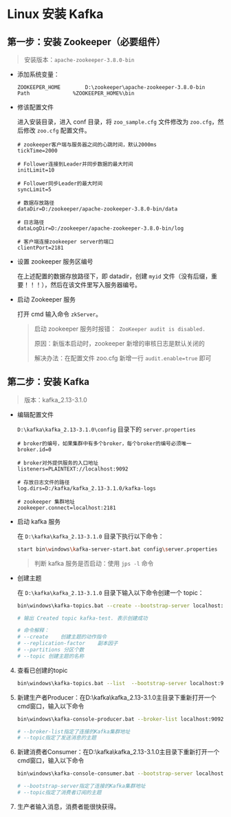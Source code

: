 # Linux 安装 Kafka

## 第一步：安装 Zookeeper（必要组件）

> 安装版本：`apache-zookeeper-3.8.0-bin`

+ 添加系统变量：

  ```
  ZOOKEEPER_HOME		D:\zookeeper\apache-zookeeper-3.8.0-bin
  Path				%ZOOKEEPER_HOME%\bin
  ```

+ 修该配置文件

  进入安装目录，进入 conf 目录，将 `zoo_sample.cfg` 文件修改为 `zoo.cfg`，然后修改 `zoo.cfg` 配置文件。

  ```
  # zookeeper客户端与服务器之间的心跳时间，默认2000ms
  tickTime=2000
  
  # Follower连接到Leader并同步数据的最大时间
  initLimit=10
  
  # Follower同步Leader的最大时间
  syncLimit=5
  
  # 数据存放路径
  dataDir=D:/zookeeper/apache-zookeeper-3.8.0-bin/data
  
  # 日志路径
  dataLogDir=D:/zookeeper/apache-zookeeper-3.8.0-bin/log
  
  # 客户端连接zookeeper server的端口
  clientPort=2181
  ```

+ 设置 zookeeper 服务区编号

  在上述配置的数据存放路径下，即 datadir，创建 `myid` 文件（没有后缀，重要！！！），然后在该文件里写入服务器编号。

+ 启动  Zookeeper 服务

  打开 cmd 输入命令 `zkServer`。

  > 启动 zookeeper 服务时报错：` ZooKeeper audit is disabled.`
  >
  > 原因：新版本启动时，zookeeper 新增的审核日志是默认关闭的
  >
  > 解决办法：在配置文件 zoo.cfg 新增一行 `audit.enable=true` 即可
  
  

## 第二步：安装 Kafka

> 版本：kafka_2.13-3.1.0

+ 编辑配置文件

  `D:\kafka\kafka_2.13-3.1.0\config` 目录下的 `server.properties`

  ```
  # broker的编号，如果集群中有多个broker，每个broker的编号必须唯一
  broker.id=0
  
  # broker对外提供服务的入口地址
  listeners=PLAINTEXT://localhost:9092
  
  # 存放日志文件的路径
  log.dirs=D:/kafka/kafka_2.13-3.1.0/kafka-logs
  
  # zookeeper 集群地址
  zookeeper.connect=localhost:2181
  ```

+ 启动 kafka 服务

  在 `D:\kafka\kafka_2.13-3.1.0` 目录下执行以下命令：

  ```bash
  start bin\windows\kafka-server-start.bat config\server.properties
  ```

  > 判断 kafka 服务是否启动：使用 `jps -l` 命令

+ 创建主题

  在 `D:\kafka\kafka_2.13-3.1.0`  目录下输入以下命令创建一个 topic：

  ```bash
  bin\windows\kafka-topics.bat --create --bootstrap-server localhost:2181 --replication-factor 1 --partitions 1 --topic topic-demo
  
  # 输出 Created topic kafka-test. 表示创建成功
  
  # 命令解释：
  # --create	创建主题的动作指令
  # --replication-factor	副本因子
  # --partitions 分区个数
  # --topic	创建主题的名称
  ```

  





4. 查看已创建的topic

   ```bash
   bin\windows\kafka-topics.bat --list  --bootstrap-server localhost:9092
   ```

5. 新建生产者Producer：在D:\kafka\kafka_2.13-3.1.0主目录下重新打开一个cmd窗口，输入以下命令

   ```bash
   bin\windows\kafka-console-producer.bat --broker-list localhost:9092 --topic kafka-test
   
   # --broker-list指定了连接的Kafka集群地址
   # --topic指定了发送消息的主题
   ```

6. 新建消费者Consumer：在D:\kafka\kafka_2.13-3.1.0主目录下重新打开一个cmd窗口，输入以下命令

   ```bash
   bin\windows\kafka-console-consumer.bat --bootstrap-server localhost:9092 --topic kafka-test --from-beginning
   
   # --bootstrap-server指定了连接的Kafka集群地址
   # --topic指定了消费者订阅的主题
   ```

7. 生产者输入消息，消费者能很快获得。
